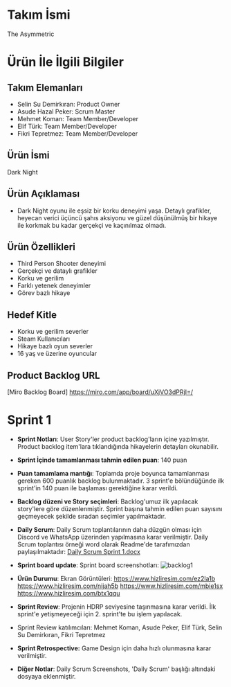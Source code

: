 # **Takım İsmi**

The Asymmetric

# Ürün İle İlgili Bilgiler

## Takım Elemanları

- Selin Su Demirkıran: Product Owner
- Asude Hazal Peker: Scrum Master
- Mehmet Koman: Team Member/Developer
- Elif Türk: Team Member/Developer
- Fikri Tepretmez: Team Member/Developer

## Ürün İsmi

Dark Night

## Ürün Açıklaması

- Dark Night oyunu ile eşsiz bir korku deneyimi yaşa. Detaylı grafikler, heyecan verici üçüncü şahıs aksiyonu ve güzel düşünülmüş bir hikaye ile korkmak bu kadar gerçekçi ve kaçınılmaz olmadı.

## Ürün Özellikleri

- Third Person Shooter deneyimi
- Gerçekçi ve dataylı grafikler
- Korku ve gerilim
- Farklı yetenek deneyimler
- Görev bazlı hikaye

## Hedef Kitle

- Korku ve gerilim severler
- Steam Kullanıcıları
- Hikaye bazlı oyun severler
- 16 yaş ve üzerine oyuncular

## Product Backlog URL

[Miro Backlog Board] https://miro.com/app/board/uXjVO3dPRjI=/

# Sprint 1

- **Sprint Notları**: User Story'ler product backlog'ların içine yazılmıştır. Product backlog item'lara tıklandığında hikayelerin detayları okunabilir.

- **Sprint İçinde tamamlanması tahmin edilen puan**: 140 puan

- **Puan tamamlama mantığı**: Toplamda proje boyunca tamamlanması gereken 600 puanlık backlog bulunmaktadır. 3 sprint'e bölündüğünde ilk sprint'in 140 puan ile başlaması gerektiğine karar verildi.

- **Backlog düzeni ve Story seçimleri**: Backlog'umuz ilk yapılacak story'lere göre düzenlenmiştir. Sprint başına tahmin edilen puan sayısını geçmeyecek şekilde sıradan seçimler yapılmaktadır.

- **Daily Scrum**: Daily Scrum toplantılarının daha düzgün olması için Discord ve WhatsApp üzerinden yapılmasına karar verilmiştir. Daily Scrum toplantısı örneği word olarak Readme'de tarafımızdan paylaşılmaktadır: [Daily Scrum Sprint 1.docx](https://github.com/Mehmet-Koman/BootcampGame/files/8654660/Daily.Scrum.Sprint.1.1.docx)



- **Sprint board update**: Sprint board screenshotları:
![backlog1](https://user-images.githubusercontent.com/104525151/167482641-e7b71390-2a36-42b9-a77c-8e92d0526247.jpg)



- **Ürün Durumu**: Ekran Görüntüleri: https://www.hizliresim.com/ez2la1b   
                                      https://www.hizliresim.com/nijah5b
                                      https://www.hizliresim.com/mbie1sx
                                      https://www.hizliresim.com/btx1qqu

- **Sprint Review**: Projenin HDRP seviyesine taşınmasına karar verildi. İlk sprint'e yetişmeyeceği için 2. sprint'te bu işlem yapılacak. 
- Sprint Review katılımcıları: Mehmet Koman, Asude Peker, Elif Türk, Selin Su Demirkıran, Fikri Tepretmez

- **Sprint Retrospective:**
  Game Design için daha hızlı olunmasına karar verilmiştir. 

- **Diğer Notlar**: Daily Scrum Screenshots, 'Daily Scrum' başlığı altındaki dosyaya eklenmiştir.
